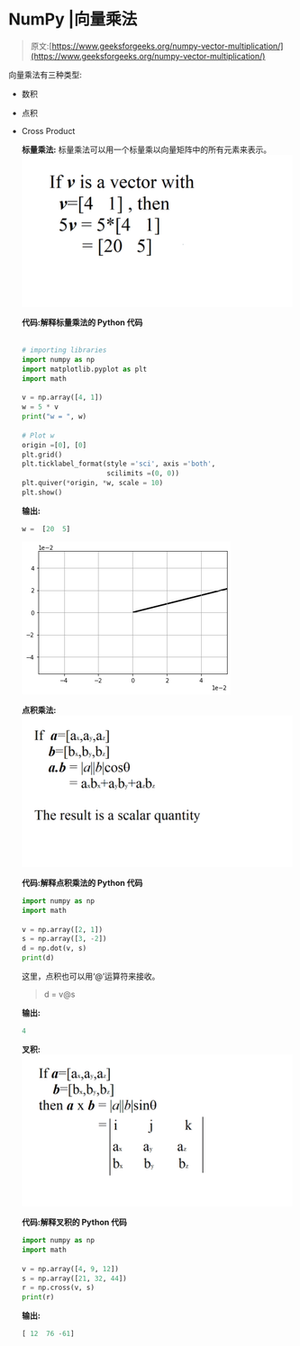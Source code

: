 # NumPy |向量乘法

> 原文:[https://www.geeksforgeeks.org/numpy-vector-multiplication/](https://www.geeksforgeeks.org/numpy-vector-multiplication/)

向量乘法有三种类型:

*   数积
*   点积
*   Cross Product

    **标量乘法:**
    标量乘法可以用一个标量乘以向量矩阵中的所有元素来表示。
    [![](img/d2b92b81309266f0bac67c2699000673.png)](https://media.geeksforgeeks.org/wp-content/uploads/20200325154750/scalar.png)

    **代码:解释标量乘法的 Python 代码**

    ```py

    # importing libraries  
    import numpy as np
    import matplotlib.pyplot as plt
    import math

    v = np.array([4, 1])
    w = 5 * v
    print("w = ", w)

    # Plot w
    origin =[0], [0]
    plt.grid()
    plt.ticklabel_format(style ='sci', axis ='both', 
                         scilimits =(0, 0))
    plt.quiver(*origin, *w, scale = 10)
    plt.show()
    ```

    **输出:**

    ```py
    w =  [20  5]
    ```

    ![](img/1ab00dbdfe2473017a98c10db3a06631.png)

    **点积乘法:**
    [![](img/630ef52159c3906a5b9ce983b6777e47.png)](https://media.geeksforgeeks.org/wp-content/uploads/20200325154743/dot3.png)

    **代码:解释点积乘法的 Python 代码**

    ```py
    import numpy as np
    import math

    v = np.array([2, 1])
    s = np.array([3, -2])
    d = np.dot(v, s)
    print(d)
    ```

    这里，点积也可以用‘@’运算符来接收。

    > d = v@s

    **输出:**

    ```py
    4
    ```

    **叉积:**
    [![](img/f945e7e6589bd1521060a0f5e3d08a4c.png)](https://media.geeksforgeeks.org/wp-content/uploads/20200325154801/cross1.png)

    **代码:解释叉积的 Python 代码**

    ```py
    import numpy as np
    import math

    v = np.array([4, 9, 12])
    s = np.array([21, 32, 44])
    r = np.cross(v, s)
    print(r)
    ```

    **输出:**

    ```py
    [ 12  76 -61]
    ```